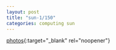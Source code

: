 ```yaml
---
layout: post
title: "sun-1/150"
categories: computing sun
---
```

[photos](https://photos.app.goo.gl/rL5NTL2iFomFjedM6){:target="_blank" rel="noopener"}
